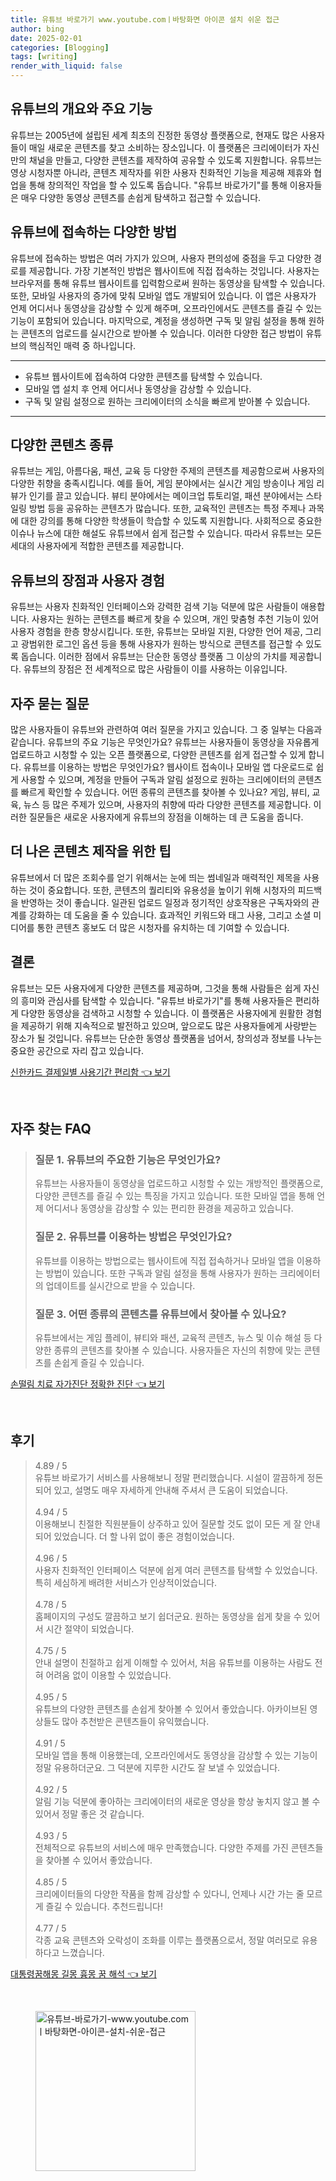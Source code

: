 ```yaml
---
title: 유튜브 바로가기 www.youtube.comㅣ바탕화면 아이콘 설치 쉬운 접근
author: bing
date: 2025-02-01
categories: [Blogging]
tags: [writing]
render_with_liquid: false
---
```



<h2 id='유튜브_소개'>유튜브의 개요와 주요 기능</h2>

<p>유튜브는 2005년에 설립된 세계 최초의 진정한 동영상 플랫폼으로, 현재도 많은 사용자들이 매일 새로운 콘텐츠를 찾고 소비하는 장소입니다. 이 플랫폼은 크리에이터가 자신만의 채널을 만들고, 다양한 콘텐츠를 제작하여 공유할 수 있도록 지원합니다. 유튜브는 영상 시청자뿐 아니라, 콘텐츠 제작자를 위한 사용자 친화적인 기능을 제공해 제휴와 협업을 통해 창의적인 작업을 할 수 있도록 돕습니다. "유튜브 바로가기"를 통해 이용자들은 매우 다양한 동영상 콘텐츠를 손쉽게 탐색하고 접근할 수 있습니다.</p>

<h2 id='접속_방법'>유튜브에 접속하는 다양한 방법</h2>

<p>유튜브에 접속하는 방법은 여러 가지가 있으며, 사용자 편의성에 중점을 두고 다양한 경로를 제공합니다. 가장 기본적인 방법은 웹사이트에 직접 접속하는 것입니다. 사용자는 브라우저를 통해 유튜브 웹사이트를 입력함으로써 원하는 동영상을 탐색할 수 있습니다. 또한, 모바일 사용자의 증가에 맞춰 모바일 앱도 개발되어 있습니다. 이 앱은 사용자가 언제 어디서나 동영상을 감상할 수 있게 해주며, 오프라인에서도 콘텐츠를 즐길 수 있는 기능이 포함되어 있습니다. 마지막으로, 계정을 생성하면 구독 및 알림 설정을 통해 원하는 콘텐츠의 업로드를 실시간으로 받아볼 수 있습니다. 이러한 다양한 접근 방법이 유튜브의 핵심적인 매력 중 하나입니다.</p>

<hr />

<ul>
    <li>유튜브 웹사이트에 접속하여 다양한 콘텐츠를 탐색할 수 있습니다.</li>
    <li>모바일 앱 설치 후 언제 어디서나 동영상을 감상할 수 있습니다.</li>
    <li>구독 및 알림 설정으로 원하는 크리에이터의 소식을 빠르게 받아볼 수 있습니다.</li>
</ul>

<hr />

<h2 id='유튜브_콘텐츠'>다양한 콘텐츠 종류</h2>

<p>유튜브는 게임, 아름다움, 패션, 교육 등 다양한 주제의 콘텐츠를 제공함으로써 사용자의 다양한 취향을 충족시킵니다. 예를 들어, 게임 분야에서는 실시간 게임 방송이나 게임 리뷰가 인기를 끌고 있습니다. 뷰티 분야에서는 메이크업 튜토리얼, 패션 분야에서는 스타일링 방법 등을 공유하는 콘텐츠가 많습니다. 또한, 교육적인 콘텐츠는 특정 주제나 과목에 대한 강의를 통해 다양한 학생들이 학습할 수 있도록 지원합니다. 사회적으로 중요한 이슈나 뉴스에 대한 해설도 유튜브에서 쉽게 접근할 수 있습니다. 따라서 유튜브는 모든 세대의 사용자에게 적합한 콘텐츠를 제공합니다.</p>

<h2 id='유튜브_장점'>유튜브의 장점과 사용자 경험</h2>

<p>유튜브는 사용자 친화적인 인터페이스와 강력한 검색 기능 덕분에 많은 사람들이 애용합니다. 사용자는 원하는 콘텐츠를 빠르게 찾을 수 있으며, 개인 맞춤형 추천 기능이 있어 사용자 경험을 한층 향상시킵니다. 또한, 유튜브는 모바일 지원, 다양한 언어 제공, 그리고 광범위한 로그인 옵션 등을 통해 사용자가 원하는 방식으로 콘텐츠를 접근할 수 있도록 돕습니다. 이러한 점에서 유튜브는 단순한 동영상 플랫폼 그 이상의 가치를 제공합니다. 유튜브의 장점은 전 세계적으로 많은 사람들이 이를 사용하는 이유입니다.</p>

<h2 id='자주_묻는_질문'>자주 묻는 질문</h2>

<p>많은 사용자들이 유튜브와 관련하여 여러 질문을 가지고 있습니다. 그 중 일부는 다음과 같습니다. 유튜브의 주요 기능은 무엇인가요? 유튜브는 사용자들이 동영상을 자유롭게 업로드하고 시청할 수 있는 오픈 플랫폼으로, 다양한 콘텐츠를 쉽게 접근할 수 있게 합니다. 유튜브를 이용하는 방법은 무엇인가요? 웹사이트 접속이나 모바일 앱 다운로드로 쉽게 사용할 수 있으며, 계정을 만들어 구독과 알림 설정으로 원하는 크리에이터의 콘텐츠를 빠르게 확인할 수 있습니다. 어떤 종류의 콘텐츠를 찾아볼 수 있나요? 게임, 뷰티, 교육, 뉴스 등 많은 주제가 있으며, 사용자의 취향에 따라 다양한 콘텐츠를 제공합니다. 이러한 질문들은 새로운 사용자에게 유튜브의 장점을 이해하는 데 큰 도움을 줍니다.</p>

<h2 id='보다_더_끌리는_콘텐츠_제작'>더 나은 콘텐츠 제작을 위한 팁</h2>

<p>유튜브에서 더 많은 조회수를 얻기 위해서는 눈에 띄는 썸네일과 매력적인 제목을 사용하는 것이 중요합니다. 또한, 콘텐츠의 퀄리티와 유용성을 높이기 위해 시청자의 피드백을 반영하는 것이 좋습니다. 일관된 업로드 일정과 정기적인 상호작용은 구독자와의 관계를 강화하는 데 도움을 줄 수 있습니다. 효과적인 키워드와 태그 사용, 그리고 소셜 미디어를 통한 콘텐츠 홍보도 더 많은 시청자를 유치하는 데 기여할 수 있습니다.</p>

<h2 id='결론'>결론</h2>

<p>유튜브는 모든 사용자에게 다양한 콘텐츠를 제공하며, 그것을 통해 사람들은 쉽게 자신의 흥미와 관심사를 탐색할 수 있습니다. "유튜브 바로가기"를 통해 사용자들은 편리하게 다양한 동영상을 검색하고 시청할 수 있습니다. 이 플랫폼은 사용자에게 원활한 경험을 제공하기 위해 지속적으로 발전하고 있으며, 앞으로도 많은 사용자들에게 사랑받는 장소가 될 것입니다. 유튜브는 단순한 동영상 플랫폼을 넘어서, 창의성과 정보를 나누는 중요한 공간으로 자리 잡고 있습니다.</p>


<p><a class="click-button" title="신한카드 결제일별 사용기간 편리함" href="https://afficreate.github.io/posts/%EC%8B%A0%ED%95%9C%EC%B9%B4%EB%93%9C-%EA%B2%B0%EC%A0%9C%EC%9D%BC%EB%B3%84-%EC%82%AC%EC%9A%A9%EA%B8%B0%EA%B0%84-%ED%8E%B8%EB%A6%AC%ED%95%A8/" rel="dofollow">신한카드 결제일별 사용기간 편리함 👈 보기</a></p><br>
<h2 id='자주_찾는_FAQ'>자주 찾는 FAQ</h2>
<div itemscope="" itemtype="https://schema.org/FAQPage"> 
<blockquote> 
<div itemscope="" itemprop="mainEntity" itemtype="https://schema.org/Question"> 
<h3 itemprop="name">질문 1. 유튜브의 주요한 기능은 무엇인가요?</h3> 
<div itemscope="" itemprop="acceptedAnswer" itemtype="https://schema.org/Answer"> 
<span itemprop="text"> 
<p>유튜브는 사용자들이 동영상을 업로드하고 시청할 수 있는 개방적인 플랫폼으로, 다양한 콘텐츠를 즐길 수 있는 특징을 가지고 있습니다. 또한 모바일 앱을 통해 언제 어디서나 동영상을 감상할 수 있는 편리한 환경을 제공하고 있습니다.</p> 
</span> 
</div> 
</div> 

<div itemscope="" itemprop="mainEntity" itemtype="https://schema.org/Question"> 
<h3 itemprop="name">질문 2. 유튜브를 이용하는 방법은 무엇인가요?</h3> 
<div itemscope="" itemprop="acceptedAnswer" itemtype="https://schema.org/Answer"> 
<span itemprop="text"> 
<p>유튜브를 이용하는 방법으로는 웹사이트에 직접 접속하거나 모바일 앱을 이용하는 방법이 있습니다. 또한 구독과 알림 설정을 통해 사용자가 원하는 크리에이터의 업데이트를 실시간으로 받을 수 있습니다.</p> 
</span> 
</div> 
</div> 

<div itemscope="" itemprop="mainEntity" itemtype="https://schema.org/Question"> 
<h3 itemprop="name">질문 3. 어떤 종류의 콘텐츠를 유튜브에서 찾아볼 수 있나요?</h3> 
<div itemscope="" itemprop="acceptedAnswer" itemtype="https://schema.org/Answer"> 
<span itemprop="text"> 
<p>유튜브에서는 게임 플레이, 뷰티와 패션, 교육적 콘텐츠, 뉴스 및 이슈 해설 등 다양한 종류의 콘텐츠를 찾아볼 수 있습니다. 사용자들은 자신의 취향에 맞는 콘텐츠를 손쉽게 즐길 수 있습니다.</p> 
</span> 
</div> 
</div> 
</blockquote> 
</div>
<p><a class="click-button" title="손떨림 치료 자가진단 정확한 진단" href="https://afficreate.github.io/posts/%EC%86%90%EB%96%A8%EB%A6%BC-%EC%B9%98%EB%A3%8C-%EC%9E%90%EA%B0%80%EC%A7%84%EB%8B%A8-%EC%A0%95%ED%99%95%ED%95%9C-%EC%A7%84%EB%8B%A8/" rel="dofollow">손떨림 치료 자가진단 정확한 진단 👈 보기</a></p><br>
<h2 id='후기'>후기</h2>
<div itemscope itemtype="https://schema.org/Product">
  <blockquote>
  <div itemprop="review" itemscope itemtype="https://schema.org/Review">
      <div itemprop="reviewRating" itemscope itemtype="https://schema.org/Rating"> <span itemprop="ratingValue">4.89</span> / <span itemprop="bestRating">5</span> </div>
      <span itemprop="reviewBody">유튜브 바로가기 서비스를 사용해보니 정말 편리했습니다. 시설이 깔끔하게 정돈되어 있고, 설명도 매우 자세하게 안내해 주셔서 큰 도움이 되었습니다.</span>
  </div>
  <br>
  <div itemprop="review" itemscope itemtype="https://schema.org/Review">
      <div itemprop="reviewRating" itemscope itemtype="https://schema.org/Rating"> <span itemprop="ratingValue">4.94</span> / <span itemprop="bestRating">5</span> </div>
      <span itemprop="reviewBody">이용해보니 친절한 직원분들이 상주하고 있어 질문할 것도 없이 모든 게 잘 안내되어 있었습니다. 더 할 나위 없이 좋은 경험이었습니다.</span>
  </div>
  <br>
  <div itemprop="review" itemscope itemtype="https://schema.org/Review">
      <div itemprop="reviewRating" itemscope itemtype="https://schema.org/Rating"> <span itemprop="ratingValue">4.96</span> / <span itemprop="bestRating">5</span> </div>
      <span itemprop="reviewBody">사용자 친화적인 인터페이스 덕분에 쉽게 여러 콘텐츠를 탐색할 수 있었습니다. 특히 세심하게 배려한 서비스가 인상적이었습니다.</span>
  </div>
  <br>
  <div itemprop="review" itemscope itemtype="https://schema.org/Review">
      <div itemprop="reviewRating" itemscope itemtype="https://schema.org/Rating"> <span itemprop="ratingValue">4.78</span> / <span itemprop="bestRating">5</span> </div>
      <span itemprop="reviewBody">홈페이지의 구성도 깔끔하고 보기 쉽더군요. 원하는 동영상을 쉽게 찾을 수 있어서 시간 절약이 되었습니다.</span>
  </div>
  <br>
  <div itemprop="review" itemscope itemtype="https://schema.org/Review">
      <div itemprop="reviewRating" itemscope itemtype="https://schema.org/Rating"> <span itemprop="ratingValue">4.75</span> / <span itemprop="bestRating">5</span> </div>
      <span itemprop="reviewBody">안내 설명이 친절하고 쉽게 이해할 수 있어서, 처음 유튜브를 이용하는 사람도 전혀 어려움 없이 이용할 수 있었습니다.</span>
  </div>
  <br>
  <div itemprop="review" itemscope itemtype="https://schema.org/Review">
      <div itemprop="reviewRating" itemscope itemtype="https://schema.org/Rating"> <span itemprop="ratingValue">4.95</span> / <span itemprop="bestRating">5</span> </div>
      <span itemprop="reviewBody">유튜브의 다양한 콘텐츠를 손쉽게 찾아볼 수 있어서 좋았습니다. 아카이브된 영상들도 많아 추천받은 콘텐츠들이 유익했습니다.</span>
  </div>
  <br>
  <div itemprop="review" itemscope itemtype="https://schema.org/Review">
      <div itemprop="reviewRating" itemscope itemtype="https://schema.org/Rating"> <span itemprop="ratingValue">4.91</span> / <span itemprop="bestRating">5</span> </div>
      <span itemprop="reviewBody">모바일 앱을 통해 이용했는데, 오프라인에서도 동영상을 감상할 수 있는 기능이 정말 유용하더군요. 그 덕분에 지루한 시간도 잘 보낼 수 있었습니다.</span>
  </div>
  <br>
  <div itemprop="review" itemscope itemtype="https://schema.org/Review">
      <div itemprop="reviewRating" itemscope itemtype="https://schema.org/Rating"> <span itemprop="ratingValue">4.92</span> / <span itemprop="bestRating">5</span> </div>
      <span itemprop="reviewBody">알림 기능 덕분에 좋아하는 크리에이터의 새로운 영상을 항상 놓치지 않고 볼 수 있어서 정말 좋은 것 같습니다.</span>
  </div>
  <br>
  <div itemprop="review" itemscope itemtype="https://schema.org/Review">
      <div itemprop="reviewRating" itemscope itemtype="https://schema.org/Rating"> <span itemprop="ratingValue">4.93</span> / <span itemprop="bestRating">5</span> </div>
      <span itemprop="reviewBody">전체적으로 유튜브의 서비스에 매우 만족했습니다. 다양한 주제를 가진 콘텐츠들을 찾아볼 수 있어서 좋았습니다.</span>
  </div>
  <br>
  <div itemprop="review" itemscope itemtype="https://schema.org/Review">
      <div itemprop="reviewRating" itemscope itemtype="https://schema.org/Rating"> <span itemprop="ratingValue">4.85</span> / <span itemprop="bestRating">5</span> </div>
      <span itemprop="reviewBody">크리에이터들의 다양한 작품을 함께 감상할 수 있다니, 언제나 시간 가는 줄 모르게 즐길 수 있습니다. 추천드립니다!</span>
  </div>
  <br>
  <div itemprop="review" itemscope itemtype="https://schema.org/Review">
      <div itemprop="reviewRating" itemscope itemtype="https://schema.org/Rating"> <span itemprop="ratingValue">4.77</span> / <span itemprop="bestRating">5</span> </div>
      <span itemprop="reviewBody">각종 교육 콘텐츠와 오락성이 조화를 이루는 플랫폼으로서, 정말 여러모로 유용하다고 느꼈습니다.</span>
  </div>
  </blockquote>
</div>
<p><a class="click-button" title="대통령꿈해몽 길몽 흉몽 꿈 해석" href="https://afficreate.github.io/posts/%EB%8C%80%ED%86%B5%EB%A0%B9%EA%BF%88%ED%95%B4%EB%AA%BD-%EA%B8%B8%EB%AA%BD-%ED%9D%89%EB%AA%BD-%EA%BF%88-%ED%95%B4%EC%84%9D/" rel="dofollow">대통령꿈해몽 길몽 흉몽 꿈 해석 👈 보기</a></p><br>
<figure class="image"><img src="https://afficreate.github.io/assets/img/thumbnail/유튜브-바로가기-www.youtube.comㅣ바탕화면-아이콘-설치-쉬운-접근.webp" alt="유튜브-바로가기-www.youtube.comㅣ바탕화면-아이콘-설치-쉬운-접근" width="256" height="256"></figure>